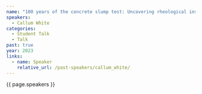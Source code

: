 ```yaml
---
name: "100 years of the concrete slump test: Uncovering rheological insights via 3D reconstruction"
speakers:
  - Callum White
categories:
  - Student Talk
  - Talk
past: true
year: 2023
links:
  - name: Speaker
    relative_url: /past-speakers/callum_white/
---
```

{{ page.speakers }}

